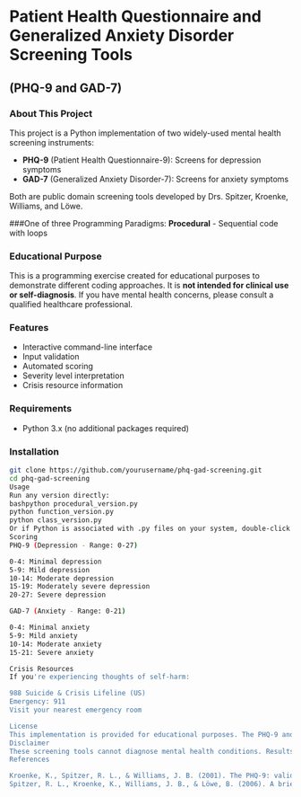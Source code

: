 # Patient Health Questionnaire and Generalized Anxiety Disorder Screening Tools
## (PHQ-9 and GAD-7)

### About This Project
This project is a Python implementation of two widely-used mental health screening instruments:
- **PHQ-9** (Patient Health Questionnaire-9): Screens for depression symptoms
- **GAD-7** (Generalized Anxiety Disorder-7): Screens for anxiety symptoms

Both are public domain screening tools developed by Drs. Spitzer, Kroenke, Williams, and Löwe.

###One of three Programming Paradigms:
**Procedural** - Sequential code with loops

### Educational Purpose
This is a programming exercise created for educational purposes to demonstrate different coding approaches. 
It is **not intended for clinical use or self-diagnosis**. If you have mental health concerns, please consult 
a qualified healthcare professional.

### Features
- Interactive command-line interface
- Input validation
- Automated scoring
- Severity level interpretation
- Crisis resource information

### Requirements
- Python 3.x (no additional packages required)

### Installation
```bash
git clone https://github.com/yourusername/phq-gad-screening.git
cd phq-gad-screening
Usage
Run any version directly:
bashpython procedural_version.py
python function_version.py
python class_version.py
Or if Python is associated with .py files on your system, double-click the file.
Scoring
PHQ-9 (Depression - Range: 0-27)

0-4: Minimal depression
5-9: Mild depression
10-14: Moderate depression
15-19: Moderately severe depression
20-27: Severe depression

GAD-7 (Anxiety - Range: 0-21)

0-4: Minimal anxiety
5-9: Mild anxiety
10-14: Moderate anxiety
15-21: Severe anxiety

Crisis Resources
If you're experiencing thoughts of self-harm:

988 Suicide & Crisis Lifeline (US)
Emergency: 911
Visit your nearest emergency room

License
This implementation is provided for educational purposes. The PHQ-9 and GAD-7 instruments are in the public domain.
Disclaimer
These screening tools cannot diagnose mental health conditions. Results should not be used for self-diagnosis or treatment decisions. Always consult qualified healthcare professionals for proper evaluation and care.
References

Kroenke, K., Spitzer, R. L., & Williams, J. B. (2001). The PHQ-9: validity of a brief depression severity measure. Journal of General Internal Medicine, 16(9), 606-613.
Spitzer, R. L., Kroenke, K., Williams, J. B., & Löwe, B. (2006). A brief measure for assessing generalized anxiety disorder: the GAD-7. Archives of Internal Medicine, 166(10), 1092-1097.
